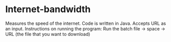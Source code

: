 # Internet-bandwidth
Measures the speed of the internet. Code is written in Java. Accepts URL as an input. 
Instructions on running the program:
Run the batch file -> space -> URL (the file that you want to download)
